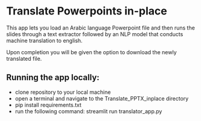 # Translate Powerpoints in-place

This app lets you load an Arabic language Powerpoint file and then runs the slides through a text extractor followed by an NLP model that conducts machine translation to english.

Upon completion you will be given the option to download the newly translated file.

## Running the app locally:
* clone repository to your local machine
* open a terminal and navigate to the Translate_PPTX_inplace directory
* pip install requirements.txt
* run the following command: streamlit run translator_app.py
